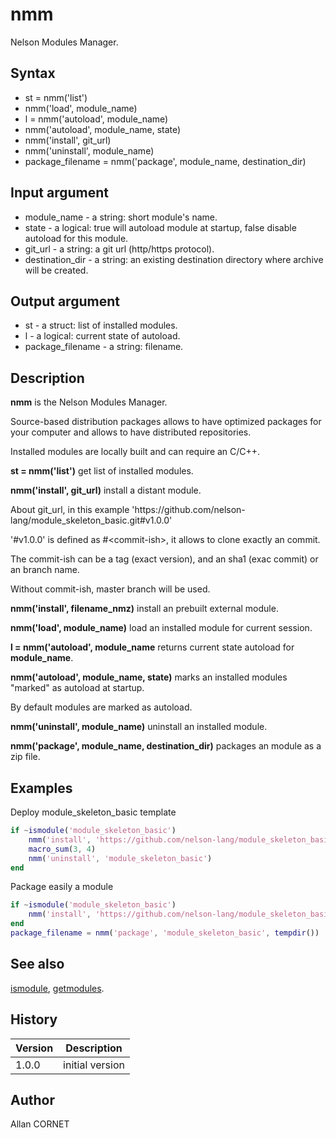 # nmm

Nelson Modules Manager.

## Syntax

- st = nmm('list')
- nmm('load', module_name)
- l = nmm('autoload', module_name)
- nmm('autoload', module_name, state)
- nmm('install', git_url)
- nmm('uninstall', module_name)
- package_filename = nmm('package', module_name, destination_dir)

## Input argument

- module_name - a string: short module's name.
- state - a logical: true will autoload module at startup, false disable autoload for this module.
- git_url - a string: a git url (http/https protocol).
- destination_dir - a string: an existing destination directory where archive will be created.

## Output argument

- st - a struct: list of installed modules.
- l - a logical: current state of autoload.
- package_filename - a string: filename.

## Description

  <p><b>nmm</b> is the Nelson Modules Manager.</p>
  <p>Source-based distribution packages allows to have optimized packages for your computer and allows to have distributed repositories.</p>
  <p>Installed modules are locally built and can require an C/C++.</p>
  <p/>
  <p><b>st = nmm('list')</b> get list of installed modules.</p>
  <p/>
  <p><b>nmm('install', git_url)</b> install a distant module.</p>
  <p>About git_url, in this example 'https://github.com/nelson-lang/module_skeleton_basic.git#v1.0.0'</p>
  <p>'#v1.0.0' is defined as #&lt;commit-ish&gt;, it allows to clone exactly an commit.</p>
  <p>The commit-ish can be a tag (exact version), and an sha1 (exac commit) or an branch name.</p>
  <p>Without commit-ish, master branch will be used.</p>
  <p/>
  <p><b>nmm('install', filename_nmz)</b> install an prebuilt external module.</p>
  <p/>
  <p><b>nmm('load', module_name)</b> load an installed module for current session.</p>
  <p/>
  <p><b>l = nmm('autoload', module_name</b> returns current state autoload for <b>module_name</b>.</p>
  <p/>
  <p><b>nmm('autoload', module_name, state)</b> marks an installed modules "marked" as autoload at startup.</p>
  <p>By default modules are marked as autoload.</p>
  <p/>
  <p><b>nmm('uninstall', module_name)</b> uninstall an installed module.</p>
  <p/>
  <p><b>nmm('package', module_name, destination_dir)</b> packages an module as a zip file.</p>
  <p/>

## Examples

Deploy module_skeleton_basic template

```matlab
if ~ismodule('module_skeleton_basic')
    nmm('install', 'https://github.com/nelson-lang/module_skeleton_basic.git#v1.0.0');
    macro_sum(3, 4)
    nmm('uninstall', 'module_skeleton_basic')
end
```

Package easily a module

```matlab
if ~ismodule('module_skeleton_basic')
    nmm('install', 'https://github.com/nelson-lang/module_skeleton_basic.git#v1.0.0');
end
package_filename = nmm('package', 'module_skeleton_basic', tempdir())
```

## See also

[ismodule](ismodule.md), [getmodules](getmodules.md).

## History

| Version | Description     |
| ------- | --------------- |
| 1.0.0   | initial version |

## Author

Allan CORNET
